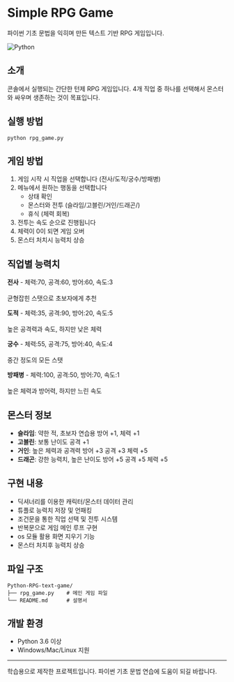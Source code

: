 # Simple RPG Game

파이썬 기초 문법을 익히며 만든 텍스트 기반 RPG 게임입니다.

![Python](https://img.shields.io/badge/Python-3.6+-blue.svg)

## 소개

콘솔에서 실행되는 간단한 턴제 RPG 게임입니다. 
4개 직업 중 하나를 선택해서 몬스터와 싸우며 생존하는 것이 목표입니다.

## 실행 방법

```
python rpg_game.py
```

## 게임 방법

1. 게임 시작 시 직업을 선택합니다 (전사/도적/궁수/방패병)
2. 메뉴에서 원하는 행동을 선택합니다
   - 상태 확인
   - 몬스터와 전투 (슬라임/고블린/거인/드래곤/)
   - 휴식 (체력 회복)
3. 전투는 속도 순으로 진행됩니다
4. 체력이 0이 되면 게임 오버
5. 몬스터 처치시 능력치 상승

## 직업별 능력치

**전사** - 체력:70, 공격:60, 방어:60, 속도:3  
<br>균형잡힌 스탯으로 초보자에게 추천

**도적** - 체력:35, 공격:90, 방어:20, 속도:5  
<br>높은 공격력과 속도, 하지만 낮은 체력

**궁수** - 체력:55, 공격:75, 방어:40, 속도:4  
<br>중간 정도의 모든 스탯

**방패병** - 체력:100, 공격:50, 방어:70, 속도:1  
<br>높은 체력과 방어력, 하지만 느린 속도


## 몬스터 정보

- **슬라임**: 약한 적, 초보자 연습용
방어 +1, 체력 +1
- **고블린**: 보통 난이도
공격 +1
- **거인**: 높은 체력과 공격력
방어 +3 공격 +3 체력 +5
- **드래곤**: 강한 능력치, 높은 난이도
방어 +5 공격 +5 체력 +5

## 구현 내용

- 딕셔너리를 이용한 캐릭터/몬스터 데이터 관리
- 튜플로 능력치 저장 및 언패킹
- 조건문을 통한 직업 선택 및 전투 시스템
- 반복문으로 게임 메인 루프 구현
- os 모듈 활용 화면 지우기 기능
- 몬스터 처치후 능력치 상승

## 파일 구조

```
Python-RPG-text-game/
├── rpg_game.py    # 메인 게임 파일
└── README.md      # 설명서
```

## 개발 환경

- Python 3.6 이상
- Windows/Mac/Linux 지원


---

학습용으로 제작한 프로젝트입니다. 파이썬 기초 문법 연습에 도움이 되길 바랍니다.
